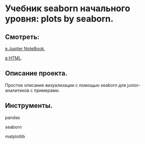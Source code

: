 # Учебник seaborn начального уровня: plots by seaborn.


## Смотреть:
[в Jupiter NoteBook](https://github.com/niksan-da/Portfolio/blob/main/Tutorial_Plots_by_Seaborn/7--Tutorial_Plots_by_Seaborn.ipynb),

[в HTML](https://github.com/niksan-da/Portfolio/blob/main/Tutorial_Plots_by_Seaborn/7--Tutorial_Plots_by_Seaborn.html).

## Описание проекта.
Простое описание визуализации с помощью seaborn для junior-аналитиков с примерами.

## Инструменты.
pandas

seaborn

matplotlib
